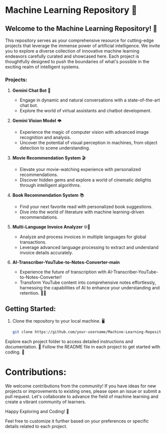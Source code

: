 # Machine Learning Repository 🤖

## Welcome to the Machine Learning Repository! 🚀

This repository serves as your comprehensive resource for cutting-edge projects that leverage the immense power of artificial intelligence. We invite you to explore a diverse collection of innovative machine learning endeavors carefully curated and showcased here. Each project is thoughtfully designed to push the boundaries of what's possible in the exciting realm of intelligent systems.

### Projects:

1. **Gemini Chat Bot** 💬
   - Engage in dynamic and natural conversations with a state-of-the-art chat bot.
   - Explore the world of virtual assistants and chatbot development.

2. **Gemini Vision Model** 👁️
   - Experience the magic of computer vision with advanced image recognition and analysis.
   - Uncover the potential of visual perception in machines, from object detection to scene understanding.

3. **Movie Recommendation System** 🎬
   - Elevate your movie-watching experience with personalized recommendations.
   - Discover hidden gems and explore a world of cinematic delights through intelligent algorithms.

4. **Book Recommendation System** 📚
   - Find your next favorite read with personalized book suggestions.
   - Dive into the world of literature with machine learning-driven recommendations.

5. **Multi-Language Invoice Analyzer** 🌐🧾
   - Analyze and process invoices in multiple languages for global transactions.
   - Leverage advanced language processing to extract and understand invoice details accurately.
6. **AI-Transcriber-YouTube-to-Notes-Converter-main**
   - Experience the future of transcription with AI-Transcriber-YouTube-to-Notes-Converter!
   - Transform YouTube content into comprehensive notes effortlessly, harnessing the capabilities of AI to enhance your understanding and retention. 🤖📑


## Getting Started:

1. Clone the repository to your local machine. 🖥️
   ```sh
   git clone https://github.com/your-username/Machine-Learning-Repository.git
   ```

Explore each project folder to access detailed instructions and documentation. 📂
Follow the README file in each project to get started with coding. 📝

# Contributions:
We welcome contributions from the community! If you have ideas for new projects or improvements to existing ones, please open an issue or submit a pull request. Let's collaborate to advance the field of machine learning and create a vibrant community of learners.

Happy Exploring and Coding! 🚀


Feel free to customize it further based on your preferences or specific details related to each project.
